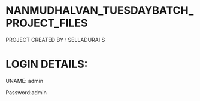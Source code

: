 # NANMUDHALVAN_TUESDAYBATCH_PROJECT_FILES

PROJECT CREATED BY : SELLADURAI S

# LOGIN DETAILS:

UNAME: admin

Password:admin
